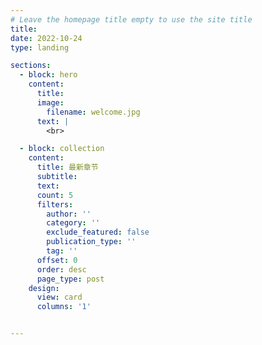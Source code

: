 ```yaml
---
# Leave the homepage title empty to use the site title
title:
date: 2022-10-24
type: landing

sections:
  - block: hero
    content:
      title:         
      image:
        filename: welcome.jpg
      text: |
        <br>

  - block: collection
    content:
      title: 最新章节
      subtitle:
      text:
      count: 5
      filters:
        author: ''
        category: ''
        exclude_featured: false
        publication_type: ''
        tag: ''
      offset: 0
      order: desc
      page_type: post
    design:
      view: card
      columns: '1'


---
```

